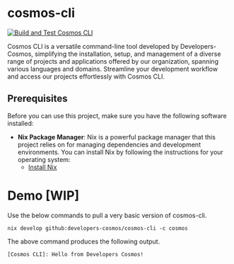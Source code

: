 # cosmos-cli

[![Build and Test Cosmos CLI](https://github.com/developers-cosmos/cosmos-cli/actions/workflows/build.yaml/badge.svg)](https://github.com/developers-cosmos/cosmos-cli/actions/workflows/build.yaml)

Cosmos CLI is a versatile command-line tool developed by Developers-Cosmos, simplifying the installation, setup, and management of a diverse range of projects and applications offered by our organization, spanning various languages and domains. Streamline your development workflow and access our projects effortlessly with Cosmos CLI.

## Prerequisites

Before you can use this project, make sure you have the following software installed:

- **Nix Package Manager**: Nix is a powerful package manager that this project relies on for managing dependencies and development environments.
You can install Nix by following the instructions for your operating system:
  - [Install Nix](https://nixos.org/download)

# Demo [WIP]

Use the below commands to pull a very basic version of cosmos-cli.

```shell
nix develop github:developers-cosmos/cosmos-cli -c cosmos
```

The above command produces the following output.

```shell
[Cosmos CLI]: Hello from Developers Cosmos!
```
